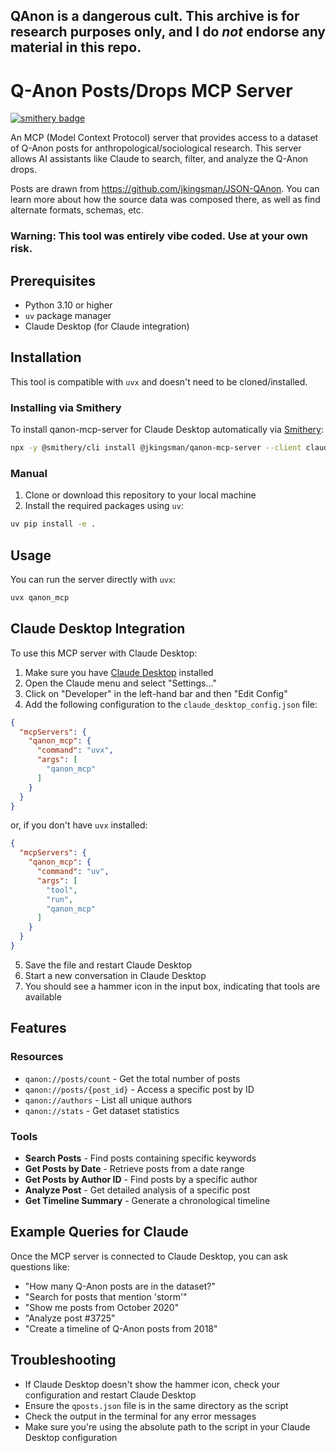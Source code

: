 ## QAnon is a dangerous cult. This archive is for research purposes only, and I do _not_ endorse any material in this repo.

# Q-Anon Posts/Drops MCP Server

[![smithery badge](https://smithery.ai/badge/@jkingsman/qanon-mcp-server)](https://smithery.ai/server/@jkingsman/qanon-mcp-server)

An MCP (Model Context Protocol) server that provides access to a dataset of Q-Anon posts for anthropological/sociological research. This server allows AI assistants like Claude to search, filter, and analyze the Q-Anon drops.

Posts are drawn from https://github.com/jkingsman/JSON-QAnon. You can learn more about how the source data was composed there, as well as find alternate formats, schemas, etc.

### Warning: This tool was entirely vibe coded. Use at your own risk.

## Prerequisites

- Python 3.10 or higher
- `uv` package manager
- Claude Desktop (for Claude integration)

## Installation

This tool is compatible with `uvx` and doesn't need to be cloned/installed.

### Installing via Smithery

To install qanon-mcp-server for Claude Desktop automatically via [Smithery](https://smithery.ai/server/@jkingsman/qanon-mcp-server):

```bash
npx -y @smithery/cli install @jkingsman/qanon-mcp-server --client claude
```

### Manual

1. Clone or download this repository to your local machine
2. Install the required packages using `uv`:

```bash
uv pip install -e .
```

## Usage

You can run the server directly with `uvx`:

```bash
uvx qanon_mcp
```

## Claude Desktop Integration

To use this MCP server with Claude Desktop:

1. Make sure you have [Claude Desktop](https://claude.ai/download) installed
2. Open the Claude menu and select "Settings..."
3. Click on "Developer" in the left-hand bar and then "Edit Config"
4. Add the following configuration to the `claude_desktop_config.json` file:

```json
{
  "mcpServers": {
    "qanon_mcp": {
      "command": "uvx",
      "args": [
        "qanon_mcp"
      ]
    }
  }
}
```

or, if you don't have `uvx` installed:

```json
{
  "mcpServers": {
    "qanon_mcp": {
      "command": "uv",
      "args": [
        "tool",
        "run",
        "qanon_mcp"
      ]
    }
  }
}
```


5. Save the file and restart Claude Desktop
6. Start a new conversation in Claude Desktop
7. You should see a hammer icon in the input box, indicating that tools are available

## Features

### Resources

- `qanon://posts/count` - Get the total number of posts
- `qanon://posts/{post_id}` - Access a specific post by ID
- `qanon://authors` - List all unique authors
- `qanon://stats` - Get dataset statistics

### Tools

- **Search Posts** - Find posts containing specific keywords
- **Get Posts by Date** - Retrieve posts from a date range
- **Get Posts by Author ID** - Find posts by a specific author
- **Analyze Post** - Get detailed analysis of a specific post
- **Get Timeline Summary** - Generate a chronological timeline

## Example Queries for Claude

Once the MCP server is connected to Claude Desktop, you can ask questions like:

- "How many Q-Anon posts are in the dataset?"
- "Search for posts that mention 'storm'"
- "Show me posts from October 2020"
- "Analyze post #3725"
- "Create a timeline of Q-Anon posts from 2018"

## Troubleshooting

- If Claude Desktop doesn't show the hammer icon, check your configuration and restart Claude Desktop
- Ensure the `qposts.json` file is in the same directory as the script
- Check the output in the terminal for any error messages
- Make sure you're using the absolute path to the script in your Claude Desktop configuration
